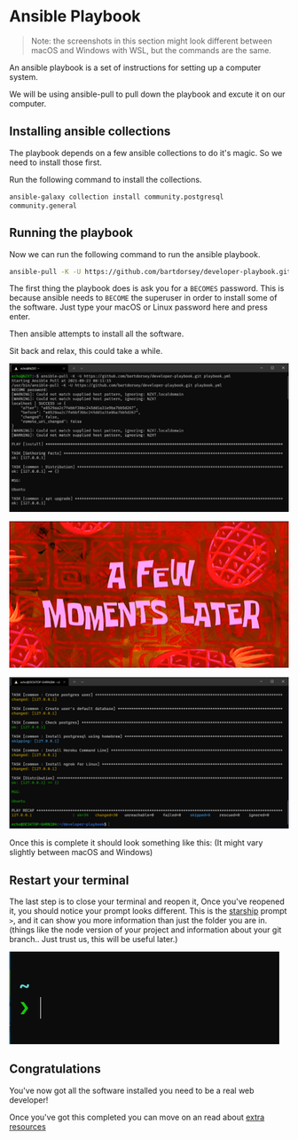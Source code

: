 # Ansible Playbook

> Note: the screenshots in this section might look different between macOS and Windows with WSL, but the commands are the same.

An ansible playbook is a set of instructions for setting up a computer system.

We will be using ansible-pull to pull down the playbook and excute it on our computer.

## Installing ansible collections

The playbook depends on a few ansible collections to do it's magic. So we need to
install those first.

Run the following command to install the collections.

```shell
ansible-galaxy collection install community.postgresql community.general
```

## Running the playbook

Now we can run the following command to run the ansible playbook.

```sh
ansible-pull -K -U https://github.com/bartdorsey/developer-playbook.git playbook.yml
```

The first thing the playbook does is ask you for a `BECOMES` password.  This is
because ansible needs to `BECOME` the superuser in order to install some of the
software. Just type your macOS or Linux password here and press enter.

Then ansible attempts to install all the software.

Sit back and relax, this could take a while.

![ansible running](images/ansible-running.png)

![a few moments later](images/a-few-moments-later.png)

![ansible finished](images/ansible-finished.png)

Once this is complete it should look something like this: (It might vary slightly between macOS and Windows)

## Restart your terminal

The last step is to close your terminal and reopen it, Once you've reopened it,
you should notice your prompt looks different. This is the [starship] prompt `>`,
and it can show you more information than just the folder you are in. (things like the node version of your project and information about your git branch.. Just trust us, this will be useful later.)

![starship prompt](images/starship-prompt.png)

## Congratulations

You've now got all the software installed you need to be a real web developer!

Once you've got this completed you can move on an read about [extra resources]

[Visual Studio Code]:https://code.visualstudio.com/
[extra resources]:extra-resources.md
[starship]:https://starship.rs
